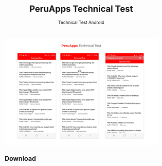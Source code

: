 <h1 align="center">PeruApps Technical Test</h1>

<p align="center">
Technical Test Android
</p>
</br>

<p align="center">
<img src="/assets/screenshot.png"/>
</p>

## Download